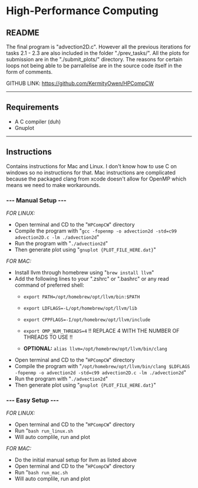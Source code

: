 # High-Performance Computing


## README
The final program is "advection2D.c". However all the previous iterations for tasks 2.1 - 2.3 are also included in the folder "./prev_tasks/". All the plots for submission are in the "./submit_plots/" directory. The reasons for certain loops not being able to be parrallelise are in the source code itself in the form of comments.

GITHUB LINK: https://github.com/KermityOwen/HPCompCW

---
## Requirements
- A C compiler (duh)
- Gnuplot


---
## Instructions
Contains instructions for Mac and Linux. I don't know how to use C on windows so no instructions for that. Mac instructions are complicated because the packaged clang from xcode doesn't allow for OpenMP which means we need to make workarounds.

### --- Manual Setup ---
*FOR LINUX:*
- Open terminal and CD to the "`HPCompCW`" directory
- Compile the program with "`gcc -fopenmp -o advection2d -std=c99 advection2D.c -lm ./advection2d`"
- Run the program with "`./advection2d`"
- Then generate plot using "`gnuplot {PLOT_FILE_HERE.dat}`"

*FOR MAC:*
- Install llvm through homebrew using "`brew install llvm`"
- Add the following lines to your ".zshrc" or ".bashrc" or any read command of preferred shell:
    - `export PATH=/opt/homebrew/opt/llvm/bin:$PATH`
    - `export LDFLAGS=-L/opt/homebrew/opt/llvm/lib`
    - `export CPPFLAGS=-I/opt/homebrew/opt/llvm/include`
    - `export OMP_NUM_THREADS=4` !! REPLACE 4 WITH THE NUMBER OF THREADS TO USE !!

    - **OPTIONAL:** `alias llvm=/opt/homebrew/opt/llvm/bin/clang`
- Open terminal and CD to the "`HPCompCW`" directory
- Compile the program with "`/opt/homebrew/opt/llvm/bin/clang $LDFLAGS -fopenmp -o advection2d -std=c99 advection2D.c -lm ./advection2d`"
- Run the program with "`./advection2d`"
- Then generate plot using "`gnuplot {PLOT_FILE_HERE.dat}`"


### --- Easy Setup --- ###

*FOR LINUX:*
- Open terminal and CD to the "`HPCompCW`" directory
- Run "`bash run_linux.sh`
- Will auto complile, run and plot

*FOR MAC:*
- Do the initial manual setup for llvm as listed above
- Open terminal and CD to the "`HPCompCW`" directory
- Run "`bash run_mac.sh`
- Will auto complile, run and plot